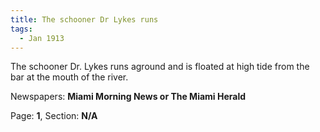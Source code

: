 ```yaml
---  
title: The schooner Dr Lykes runs  
tags:  
  - Jan 1913  
---  
```

  
The schooner Dr. Lykes runs aground and is floated at high tide from the bar at the mouth of the river.  
  
Newspapers: **Miami Morning News or The Miami Herald**  
  
Page: **1**, Section: **N/A** 
